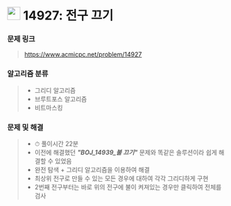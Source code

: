 # <img src="https://d2gd6pc034wcta.cloudfront.net/tier/16.svg" width="30">  14927: 전구 끄기

### 문제 링크

> https://www.acmicpc.net/problem/14927



### 알고리즘 분류

>- 그리디 알고리즘
>- 브루트포스 알고리즘
>- 비트마스킹



### 문제 및 해결

>- ⏱ 풀이시간 22분
>- 이전에 해결했던 ***"BOJ_14939_불 끄기"*** 문제와 똑같은 솔루션이라 쉽게 해결할 수 있었음
>- 완전 탐색 + 그리디 알고리즘을 이용하여 해결
>- 최상위 전구로 만들 수 있는 모든 경우에 대하여 각각 그리디하게 구현
>- 2번째 전구부터는 바로 위의 전구에 불이 켜져있는 경우만 클릭하여 전체를 검사

